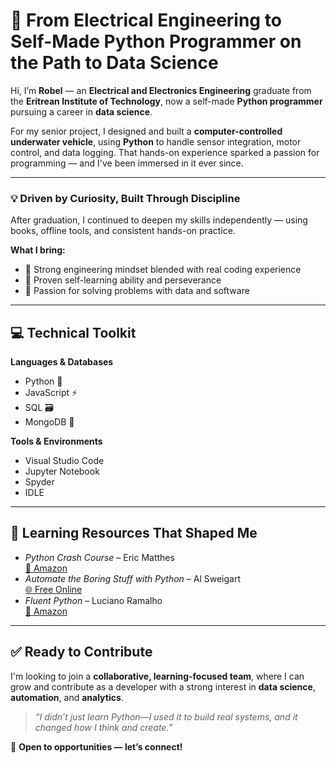 # 🚀 From Electrical Engineering to Self-Made Python Programmer on the Path to Data Science

Hi, I’m **Robel** — an **Electrical and Electronics Engineering** graduate from the **Eritrean Institute of Technology**, now a self-made **Python programmer** pursuing a career in **data science**.

For my senior project, I designed and built a **computer-controlled underwater vehicle**, using **Python** to handle sensor integration, motor control, and data logging. That hands-on experience sparked a passion for programming — and I've been immersed in it ever since.

---

### 💡 Driven by Curiosity, Built Through Discipline

After graduation, I continued to deepen my skills independently — using books, offline tools, and consistent hands-on practice.

**What I bring:**
- 🔹 Strong engineering mindset blended with real coding experience  
- 🔹 Proven self-learning ability and perseverance  
- 🔹 Passion for solving problems with data and software  

---

## 💻 Technical Toolkit

**Languages & Databases**  
- Python 🐍  
- JavaScript ⚡  
- SQL 🗃️  
- MongoDB 🍃  

**Tools & Environments**  
- Visual Studio Code  
- Jupyter Notebook  
- Spyder  
- IDLE  

---

## 📘 Learning Resources That Shaped Me  
- *Python Crash Course* – Eric Matthes  
  [📘 Amazon](https://www.amazon.com/Python-Crash-Course-2nd-Edition/dp/1593279280)  
- *Automate the Boring Stuff with Python* – Al Sweigart  
  [🌐 Free Online](https://automatetheboringstuff.com/)  
- *Fluent Python* – Luciano Ramalho  
  [📘 Amazon](https://www.amazon.com/Fluent-Python-Concise-Effective-Programming/dp/1491946008)

---

## ✅ Ready to Contribute

I'm looking to join a **collaborative, learning-focused team**, where I can grow and contribute as a developer with a strong interest in **data science**, **automation**, and **analytics**.

> _“I didn’t just learn Python—I used it to build real systems, and it changed how I think and create.”_

📩 **Open to opportunities — let’s connect!**

